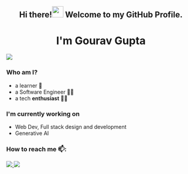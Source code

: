 <h2 align="center">Hi there!<img src="https://github.com/TheDudeThatCode/TheDudeThatCode/blob/master/Assets/Hi.gif" width="30px"> Welcome to my GitHub Profile.</h2>

<h1 align="center"> I'm Gourav Gupta </h1>

![](https://komarev.com/ghpvc/?username=gouravgupta02&color=62D2A2&style=plastic&label=PROFILE+VIEWS)

### Who am I?

* a learner 🌱
* a Software Engineer 👨‍🎓
* a tech **enthusiast** 🧑‍💻

### I'm currently working on

- Web Dev, Full stack design and development
- Generative AI

### How to reach me 📫: 

<a href="mailto:gouravguptagg02@gmail.com">
<img src="https://img.shields.io/badge/Gmail-D14836?style=for-the-badge&logo=gmail&logoColor=white">
</a>
<a href="https://www.linkedin.com/in/gouravgupta02/">
<img src="https://img.shields.io/badge/LinkedIn-0077B5?style=for-the-badge&logo=linkedin&logoColor=white">
</a>

<!--
**gouravgupta02/gouravgupta02** is a ✨ _special_ ✨ repository because its `README.md` (this file) appears on your GitHub profile.

Here are some ideas to get you started:

- 🔭 I’m currently working on ...
- 🌱 I’m currently learning ...
- 👯 I’m looking to collaborate on ...
- 🤔 I’m looking for help with ...
- 💬 Ask me about ...
- 📫 How to reach me: ...
- 😄 Pronouns: ...
- ⚡ Fun fact: ...
-->
